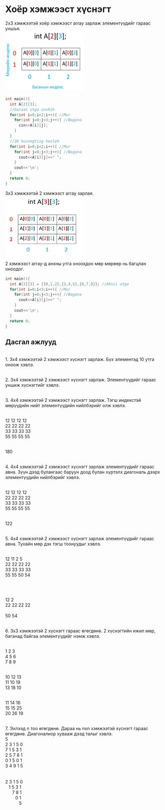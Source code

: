 # Хоёр хэмжээст хүснэгт

2x3 хэмжээтэй хоёр хэмжээст array зарлаж элементүүдийг гараас уншъя.
<br><img src="pic/read2D.png" width="250" height="190" />
```cpp
int main(){
  int A[2][3];
  //Garaas utga unshih
  for(int i=0;i<2;i++){ //Mur
    for(int j=0;j<3;j++){ //Bagana
      cin>>A[i][j];
    }
  }
  //2D husnegtiig hevleh
  for(int i=0;i<2;i++){ //Mur
    for(int j=0;j<3;j++){ //Bagana
      cout<<A[i][j]<<" ";
    }
    cout<<'\n';
  }
  return 0;
}
```

3x3 хэмжээтэй 2 хэмжээст array зарлая.
<br><img src="pic/2darr.png" width="250" height="190" />

2 хэмжээст array-д анхны утга оноохдоо мөр мөрөөр нь багцлан оноодог.
```cpp
int main(){
  int A[3][3] = {{0,1,2},{3,4,5},{6,7,8}}; //Ahnii utga
  for(int i=0;i<3;i++){ //Mur
    for(int j=0;j<3;j++){ //Bagana
      cout<<A[i][j]<<" ";
    }
    cout<<'\n';
  }
  return 0;
}
```

## Дасгал ажлууд ##

<br>1. 3x4 хэмжээтэй 2 хэмжээст хүснэгт зарлаж. Бүх элементэд 10 утга оноож хэвлэ.

<br>2. 3x4 хэмжээтэй 2 хэмжээст хүснэгт зарлаж. Элементүүдийг гараас уншиж хүснэгтийг хэвлэ.

<br>3. 4x4 хэмжээтэй 2 хэмжээст хүснэгт зарлаж. Тэгш индекстэй мөрүүдийн нийт элементүүдийн нийлбэрийг олж хэвлэ.

<br/> 12 12 12 12
<br/> 22 22 22 22
<br/> 33 33 33 33
<br/> 55 55 55 55

<br> 180

<br>4. 4x4 хэмжээтэй 2 хэмжээст хүснэгт зарлаж элементүүдийг гараас авна. Зүүн дээд булангаас баруун доод булан хүртэлх диагональ дээрх элементүүдийн нийлбэрийг хэвлэ.

<br/> 12 12 12 12
<br/> 22 22 22 22
<br/> 33 33 33 33
<br/> 55 55 55 55

<br> 122

<br>5. 4x4 хэмжээтэй 2 хэмжээст хүснэгт зарлаж элементүүдийг гараас авна. Тухайн мөр дэх тэгш тоонуудыг хэвлэ.

<br/> 12 11 2  5
<br/> 22 22 22 22
<br/> 33 33 33 33
<br/> 55 55 50 54

<br>


<br/>12 2
<br/>22 22 22 22
<br/>
<br/>50 54

<br>6. 3x3 хэмжээтэй 2 хүснэгт гараас өгөгдөнө. 2 хүснэгтийн ижил мөр, баганад байгаа элементүүдийг нэмж хэвлэ.

<br/> 1 2 3 
<br/> 4 5 6
<br/> 7 8 9

<br/> 10 12 13 
<br/> 11 10 19
<br/> 13 18 10
<br>

<br/> 11 14 16 
<br/> 15 15 25
<br/> 20 26 19

<br>7. Эхлээд n тоо өгөгдөнө. Дараа нь nxn хэмжээтэй хүснэгт гараас өгөгдөнө. Диагоналиор хувааж дээд талыг хэвлэ.
<br/> 5
<br/> 2 3 1 5 0
<br/> 7 1 5 3 1
<br/> 2 5 7 8 1
<br/> 0 1 5 0 1
<br/> 3 4 9 1 5                                        
<br>
<br/> 2 3 1 5 0
<br/>&ensp;   1 5 3 1
<br/>&ensp; &ensp;     7 8 1
<br/>&emsp;&emsp;       0 1
<br/>&ensp;&ensp;&ensp;&ensp;&nbsp;&nbsp;&nbsp;      5   
